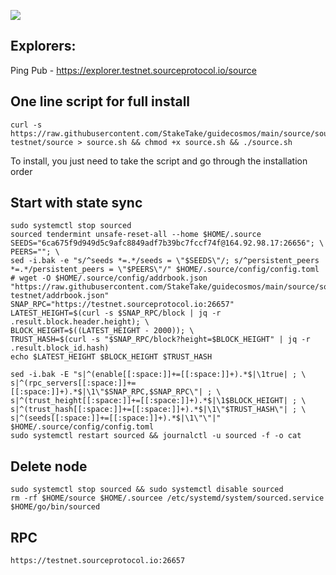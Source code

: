 ![](https://i.yapx.ru/RTuEU.jpg)

## Explorers:
Ping Pub - https://explorer.testnet.sourceprotocol.io/source  
## One line script for full install
```
curl -s https://raw.githubusercontent.com/StakeTake/guidecosmos/main/source/sourcechain-testnet/source > source.sh && chmod +x source.sh && ./source.sh
```
To install, you just need to take the script and go through the installation order
## Start with state sync
```
sudo systemctl stop sourced
sourced tendermint unsafe-reset-all --home $HOME/.source
SEEDS="6ca675f9d949d5c9afc8849adf7b39bc7fccf74f@164.92.98.17:26656"; \
PEERS=""; \
sed -i.bak -e "s/^seeds *=.*/seeds = \"$SEEDS\"/; s/^persistent_peers *=.*/persistent_peers = \"$PEERS\"/" $HOME/.source/config/config.toml
# wget -O $HOME/.source/config/addrbook.json "https://raw.githubusercontent.com/StakeTake/guidecosmos/main/source/sourcechain-testnet/addrbook.json"
SNAP_RPC="https://testnet.sourceprotocol.io:26657"
LATEST_HEIGHT=$(curl -s $SNAP_RPC/block | jq -r .result.block.header.height); \
BLOCK_HEIGHT=$((LATEST_HEIGHT - 2000)); \
TRUST_HASH=$(curl -s "$SNAP_RPC/block?height=$BLOCK_HEIGHT" | jq -r .result.block_id.hash)
echo $LATEST_HEIGHT $BLOCK_HEIGHT $TRUST_HASH

sed -i.bak -E "s|^(enable[[:space:]]+=[[:space:]]+).*$|\1true| ; \
s|^(rpc_servers[[:space:]]+=[[:space:]]+).*$|\1\"$SNAP_RPC,$SNAP_RPC\"| ; \
s|^(trust_height[[:space:]]+=[[:space:]]+).*$|\1$BLOCK_HEIGHT| ; \
s|^(trust_hash[[:space:]]+=[[:space:]]+).*$|\1\"$TRUST_HASH\"| ; \
s|^(seeds[[:space:]]+=[[:space:]]+).*$|\1\"\"|" $HOME/.source/config/config.toml
sudo systemctl restart sourced && journalctl -u sourced -f -o cat
```
## Delete node
```
sudo systemctl stop sourced && sudo systemctl disable sourced
rm -rf $HOME/source $HOME/.sourcee /etc/systemd/system/sourced.service $HOME/go/bin/sourced
```
## RPC
```
https://testnet.sourceprotocol.io:26657
```
